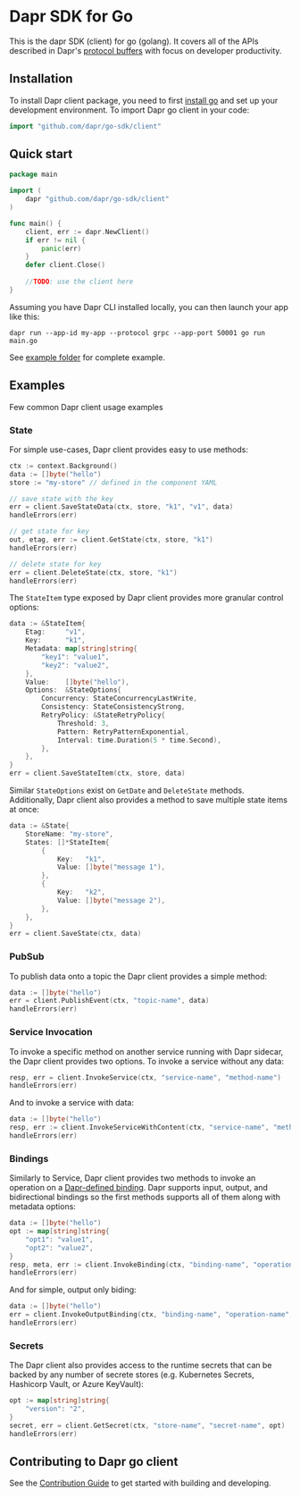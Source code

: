 # Dapr SDK for Go

This is the dapr SDK (client) for go (golang). It covers all of the APIs described in Dapr's [protocol buffers](https://raw.githubusercontent.com/dapr/dapr/master/dapr/proto/) with focus on developer productivity. 

## Installation

To install Dapr client package, you need to first [install go](https://golang.org/doc/install) and set up your development environment. To import Dapr go client in your code:

```go
import "github.com/dapr/go-sdk/client"
```

## Quick start

```go
package main

import (
	dapr "github.com/dapr/go-sdk/client"
)

func main() {
	client, err := dapr.NewClient()
	if err != nil {
		panic(err)
	}
    defer client.Close()
    
    //TODO: use the client here 
}
```

Assuming you have Dapr CLI installed locally, you can then launch your app like this:

```shell
dapr run --app-id my-app --protocol grpc --app-port 50001 go run main.go
```

See [example folder](./example) for complete example. 


## Examples

Few common Dapr client usage examples 

### State 

For simple use-cases, Dapr client provides easy to use methods: 

```go 
ctx := context.Background()
data := []byte("hello")
store := "my-store" // defined in the component YAML 

// save state with the key
err = client.SaveStateData(ctx, store, "k1", "v1", data)
handleErrors(err)

// get state for key
out, etag, err := client.GetState(ctx, store, "k1")
handleErrors(err)

// delete state for key
err = client.DeleteState(ctx, store, "k1")
handleErrors(err)
```

The `StateItem` type exposed by Dapr client provides more granular control options:

```go     
data := &StateItem{
    Etag:     "v1",
    Key:      "k1",
    Metadata: map[string]string{
        "key1": "value1",
        "key2": "value2",
    },
    Value:    []byte("hello"),
    Options:  &StateOptions{
        Concurrency: StateConcurrencyLastWrite,
        Consistency: StateConsistencyStrong,
        RetryPolicy: &StateRetryPolicy{
            Threshold: 3,
            Pattern: RetryPatternExponential,
            Interval: time.Duration(5 * time.Second),
        },
    },
}
err = client.SaveStateItem(ctx, store, data)
```

Similar `StateOptions` exist on `GetDate` and `DeleteState` methods. Additionally, Dapr client also provides a method to save multiple state items at once:

```go 
data := &State{
    StoreName: "my-store",
    States: []*StateItem{
        {
            Key:   "k1",
            Value: []byte("message 1"),
        },
        {
            Key:   "k2",
            Value: []byte("message 2"),
        },
    },
}
err = client.SaveState(ctx, data)
```

### PubSub 

To publish data onto a topic the Dapr client provides a simple method:

```go
data := []byte("hello")
err = client.PublishEvent(ctx, "topic-name", data)
handleErrors(err)
```

### Service Invocation 

To invoke a specific method on another service running with Dapr sidecar, the Dapr client provides two options. To invoke a service without any data:

```go 
resp, err = client.InvokeService(ctx, "service-name", "method-name") 
handleErrors(err)
``` 

And to invoke a service with data: 

```go 
data := []byte("hello")
resp, err := client.InvokeServiceWithContent(ctx, "service-name", "method-name", "text/plain", data)
handleErrors(err)
```

### Bindings

Similarly to Service, Dapr client provides two methods to invoke an operation on a [Dapr-defined binding](https://github.com/dapr/docs/tree/master/concepts/bindings). Dapr supports input, output, and bidirectional bindings so the first methods supports all of them along with metadata options: 

```go
data := []byte("hello")
opt := map[string]string{
    "opt1": "value1",
    "opt2": "value2",
}
resp, meta, err := client.InvokeBinding(ctx, "binding-name", "operation-name", data, opt)
handleErrors(err)
```

And for simple, output only biding:

```go
data := []byte("hello")
err = client.InvokeOutputBinding(ctx, "binding-name", "operation-name", data)
handleErrors(err)
```

### Secrets

The Dapr client also provides access to the runtime secrets that can be backed by any number of secrete stores (e.g. Kubernetes Secrets, Hashicorp Vault, or Azure KeyVault):

```go
opt := map[string]string{
    "version": "2",
}
secret, err = client.GetSecret(ctx, "store-name", "secret-name", opt)
handleErrors(err)
```

## Contributing to Dapr go client 

See the [Contribution Guide](./CONTRIBUTING.md) to get started with building and developing.